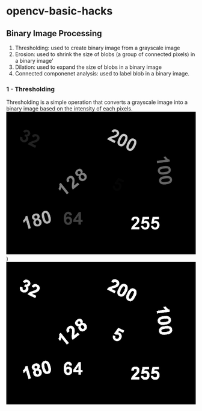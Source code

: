 # opencv-basic-hacks

## Binary Image Processing
1. Thresholding: used to create binary image from a grayscale image
2. Erosion: used to shrink the size of blobs (a group of connected pixels) in a binary image'
3. Dilation: used to expand the size of blobs in a binary image
4. Connected componenet analysis: used to label blob in a binary image.

### 1 - Thresholding
Thresholding is a simple operation that converts a grayscale image into a binary image based on the intensity of each pixels.
![alt text](/data/images/threshold.png "Original Image"))![alt text](/data/images/threshold_out.png "Thresholded Image")


